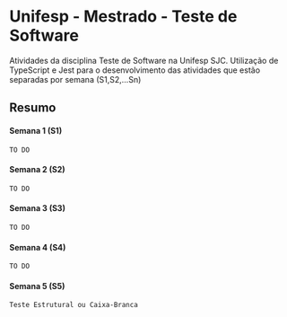 # Unifesp - Mestrado - Teste de Software
Atividades da disciplina Teste de Software na Unifesp SJC.
Utilização de TypeScript e Jest para o desenvolvimento das atividades que estão separadas por semana (S1,S2,...Sn)

## Resumo

#### Semana 1 (S1)
```TO DO```

#### Semana 2 (S2)
```TO DO```

#### Semana 3 (S3)
```TO DO```

#### Semana 4 (S4)
```TO DO```

#### Semana 5 (S5)
```Teste Estrutural ou Caixa-Branca```
